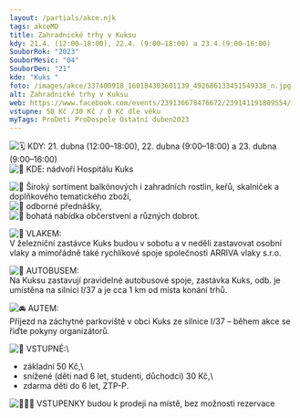 ```yaml
---
layout: /partials/akce.njk
tags: akceMD
title: Zahradnické trhy v Kuksu
kdy: 21.4. (12:00–18:00), 22.4. (9:00–18:00) a 23.4.(9:00–16:00)
SouborRok: "2023"
SouborMesic: "04"
SouborDen: "21"
kde: "Kuks "
foto: /images/akce/337400918_160184303601139_492686133451549338_n.jpg
alt: Zahradnické trhy v Kuksu
web: https://www.facebook.com/events/239136678476672/239141191809554/
vstupne: 50 Kč /30 Kč / 0 Kč dle věku
myTags: ProDeti ProDospele Ostatní duben2023
---
```

<!--StartFragment-->

![🗓️](https://static.xx.fbcdn.net/images/emoji.php/v9/t5c/1/16/1f5d3.png) KDY: 21. dubna (12:00–18:00), 22. dubna (9:00–18:00) a 23. dubna (9:00–16:00)\
![📍](https://static.xx.fbcdn.net/images/emoji.php/v9/t2d/1/16/1f4cd.png) KDE: nádvoří Hospitálu Kuks

![🌼](https://static.xx.fbcdn.net/images/emoji.php/v9/t9b/1/16/1f33c.png) Široký sortiment balkónových i zahradních rostlin, keřů, skalniček a doplňkového tematického zboží,\
![🌼](https://static.xx.fbcdn.net/images/emoji.php/v9/t9b/1/16/1f33c.png) odborné přednášky,\
![🌼](https://static.xx.fbcdn.net/images/emoji.php/v9/t9b/1/16/1f33c.png) bohatá nabídka občerstvení a různých dobrot.

![🚃](https://static.xx.fbcdn.net/images/emoji.php/v9/t49/1/16/1f683.png) VLAKEM:\
V železniční zastávce Kuks budou v sobotu a v neděli zastavovat osobní vlaky a mimořádně také rychlíkové spoje společnosti ARRIVA vlaky s.r.o.

![🚌](https://static.xx.fbcdn.net/images/emoji.php/v9/t79/1/16/1f68c.png) AUTOBUSEM:\
Na Kuksu zastavují pravidelné autobusové spoje, zastávka Kuks, odb. je umístěna na silnici I/37 a je cca 1 km od místa konání trhů.

![🚘](https://static.xx.fbcdn.net/images/emoji.php/v9/t6d/1/16/1f698.png) AUTEM:\
Příjezd na záchytné parkoviště v obci Kuks ze silnice I/37 – během akce se řiďte pokyny organizátorů.

![🔖](https://static.xx.fbcdn.net/images/emoji.php/v9/t32/1/16/1f516.png) VSTUPNÉ:\
* základní 50 Kč,\
* snížené (děti nad 6 let, studenti, důchodci) 30 Kč,\
* zdarma děti do 6 let, ZTP-P.

![🙋🏼‍♀️](https://static.xx.fbcdn.net/images/emoji.php/v9/ta6/1/16/1f64b_1f3fc_200d_2640.png) VSTUPENKY budou k prodeji na místě, bez možnosti rezervace

<!--EndFragment-->